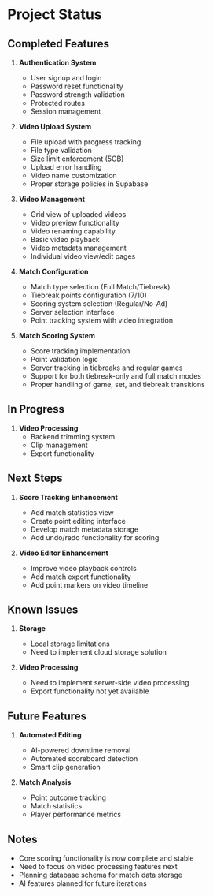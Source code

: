 # Project Status

## Completed Features
1. **Authentication System**
   - User signup and login
   - Password reset functionality
   - Password strength validation
   - Protected routes
   - Session management

2. **Video Upload System**
   - File upload with progress tracking
   - File type validation
   - Size limit enforcement (5GB)
   - Upload error handling
   - Video name customization
   - Proper storage policies in Supabase

3. **Video Management**
   - Grid view of uploaded videos
   - Video preview functionality
   - Video renaming capability
   - Basic video playback
   - Video metadata management
   - Individual video view/edit pages

4. **Match Configuration**
   - Match type selection (Full Match/Tiebreak)
   - Tiebreak points configuration (7/10)
   - Scoring system selection (Regular/No-Ad)
   - Server selection interface
   - Point tracking system with video integration

5. **Match Scoring System**
   - Score tracking implementation
   - Point validation logic
   - Server tracking in tiebreaks and regular games
   - Support for both tiebreak-only and full match modes
   - Proper handling of game, set, and tiebreak transitions

## In Progress
1. **Video Processing**
   - Backend trimming system
   - Clip management
   - Export functionality

## Next Steps
1. **Score Tracking Enhancement**
   - Add match statistics view
   - Create point editing interface
   - Develop match metadata storage
   - Add undo/redo functionality for scoring

2. **Video Editor Enhancement**
   - Improve video playback controls
   - Add match export functionality
   - Add point markers on video timeline

## Known Issues
1. **Storage**
   - Local storage limitations
   - Need to implement cloud storage solution

2. **Video Processing**
   - Need to implement server-side video processing
   - Export functionality not yet available

## Future Features
1. **Automated Editing**
   - AI-powered downtime removal
   - Automated scoreboard detection
   - Smart clip generation

2. **Match Analysis**
   - Point outcome tracking
   - Match statistics
   - Player performance metrics

## Notes
- Core scoring functionality is now complete and stable
- Need to focus on video processing features next
- Planning database schema for match data storage
- AI features planned for future iterations